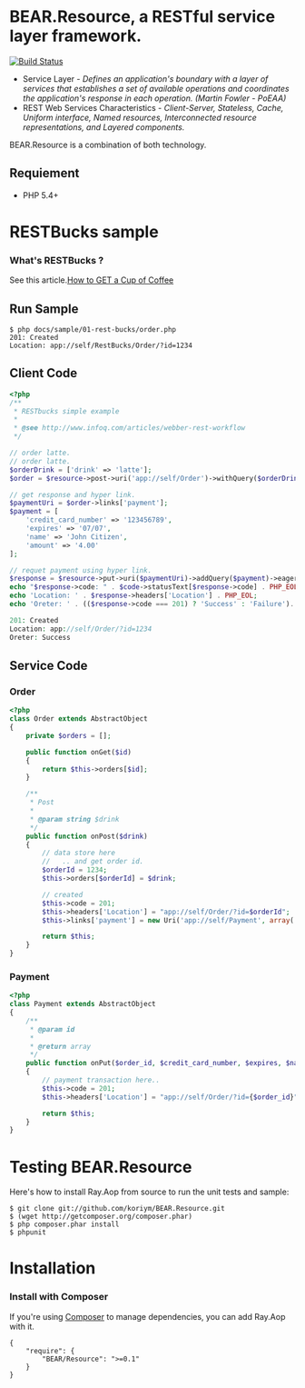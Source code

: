 BEAR.Resource, a RESTful service layer framework.
=================================================

[![Build Status](https://secure.travis-ci.org/koriym/BEAR.Resource.png)](http://travis-ci.org/koriym/BEAR.git@github.com:koriym/BEAR.Resource.git)

 * Service Layer - _Defines an application's boundary with a layer of services that establishes a set of available operations and coordinates the application's response in each operation. (Martin Fowler - PoEAA)_
 * REST Web Services Characteristics - _Client-Server, Stateless, Cache, Uniform interface, Named resources, Interconnected resource representations, and Layered components._

BEAR.Resource is a combination of both technology.

Requiement
-------------

 * PHP 5.4+

RESTBucks sample
================

### What's RESTBucks ?
See this article.[How to GET a Cup of Coffee](http://www.infoq.com/articles/webber-rest-workflow)

Run Sample
----------
    $ php docs/sample/01-rest-bucks/order.php 
    201: Created
    Location: app://self/RestBucks/Order/?id=1234


Client Code
-----------
```php
<?php
/**
 * RESTbucks simple example
 *
 * @see http://www.infoq.com/articles/webber-rest-workflow
 */

// order latte.
// order latte.
$orderDrink = ['drink' => 'latte'];
$order = $resource->post->uri('app://self/Order')->withQuery($orderDrink)->eager->request();

// get response and hyper link.
$paymentUri = $order->links['payment'];
$payment = [
	'credit_card_number' => '123456789',
	'expires' => '07/07',
	'name' => 'John Citizen',
	'amount' => '4.00'
];

// requet payment using hyper link.
$response = $resource->put->uri($paymentUri)->addQuery($payment)->eager->request();
echo "$response->code: " . $code->statusText[$response->code] . PHP_EOL;
echo 'Location: ' . $response->headers['Location'] . PHP_EOL;
echo 'Oreter: ' . (($response->code === 201) ? 'Success' : 'Failure'). PHP_EOL;
```

```php
201: Created
Location: app://self/Order/?id=1234
Oreter: Success
```

Service Code
------------

### Order
```php
<?php
class Order extends AbstractObject
{
    private $orders = [];

    public function onGet($id)
    {
        return $this->orders[$id];
    }

    /**
     * Post
     *
     * @param string $drink
     */
    public function onPost($drink)
    {
        // data store here
        //   .. and get order id.
        $orderId = 1234;
        $this->orders[$orderId] = $drink;

        // created
        $this->code = 201;
        $this->headers['Location'] = "app://self/Order/?id=$orderId";
        $this->links['payment'] = new Uri('app://self/Payment', array('order_id' => $orderId));

        return $this;
    }
}
```

### Payment

```php
<?php
class Payment extends AbstractObject
{
    /**
     * @param id
     *
     * @return array
     */
    public function onPut($order_id, $credit_card_number, $expires, $name, $amount)
    {
        // payment transaction here..
        $this->code = 201;
        $this->headers['Location'] = "app://self/Order/?id={$order_id}";

        return $this;
    }
}
```		
		

Testing BEAR.Resource
===============

Here's how to install Ray.Aop from source to run the unit tests and sample:

```
$ git clone git://github.com/koriym/BEAR.Resource.git
$ (wget http://getcomposer.org/composer.phar)
$ php composer.phar install
$ phpunit
```

Installation
============

### Install with Composer
If you're using [Composer](https://github.com/composer/composer) to manage dependencies, you can add Ray.Aop with it.

	{
		"require": {
			"BEAR/Resource": ">=0.1"
		}
	}
